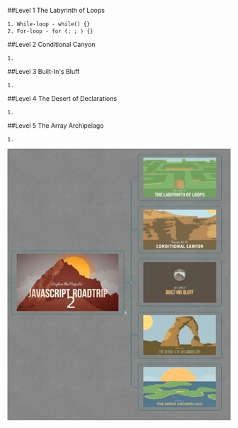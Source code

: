 ##Level 1 The Labyrinth of Loops
```
1. While-loop - while() {}
2. For-loop - for (; ; ) {}
```

##Level 2 Conditional Canyon
```
1.
```

##Level 3 Built-In's Bluff
```
1.
```

##Level 4 The Desert of Declarations
```
1.
```

##Level 5 The Array Archipelago
```
1.
```



![alt text](./jsrt2.jpg "Level 2")
